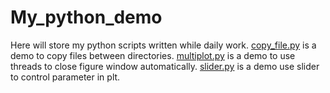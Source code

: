 # My_python_demo

Here will store my python scripts written while daily work.
[copy_file.py](My_python_demo/copy_file.py) is a demo to copy files between directories.
[multiplot.py](My_python_demo/multiplot.py) is a demo to use threads to close figure window automatically.
[slider.py](My_python_demo/slider.py) is a demo use slider to control parameter in plt.

